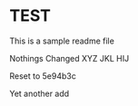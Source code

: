 # TEST

This is a sample readme file

Nothings Changed
XYZ  JKL
HIJ

Reset to 5e94b3c

Yet another add
